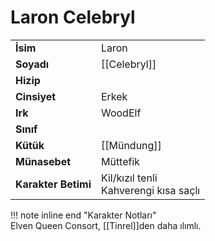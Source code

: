 # Laron Celebryl  
|  |  |  
|---|---|  
| **İsim** | Laron |  
| **Soyadı** | [[Celebryl]] |  
| **Hizip** |  |  
| **Cinsiyet** | Erkek |  
| **Irk** | WoodElf |  
| **Sınıf** |  |  
| **Kütük** | [[Mündung]] |  
| **Münasebet** | Müttefik |  
| **Karakter Betimi** | Kil/kızıl tenli<br>Kahverengi kısa saçlı |  
  
  
!!! note inline end "Karakter Notları"  
	Elven Queen Consort, [[Tinrel]]den daha ılımlı.  
	  
	  
	